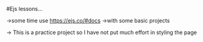 #Ejs lessons...

->some time use https://ejs.co/#docs
->with some basic projects

-> This is a practice project so I have not put much effort in styling the page
